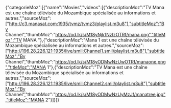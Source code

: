 {"categorieMoz":[{"name":"Movies","videos":[{"descriptionMoz":"TV Mana est une chaîne télévisée du Mozambique  spécialisée au informations et autres.","sourceMoz":["http://c3.manasat.com:1935/tvmz/tvmz3/playlist.m3u8"],"subtitleMoz":"By Channel","thumbMoz":"https://od.lk/s/M18yNjk1NzIzOTRf/mana.png","titleMoz":"TV MANA "},{"descriptionMoz":"Mana 1 est une chaîne télévisée du Mozambique  spécialisée au informations et autres.","sourceMoz":["http://196.28.226.121:1935/live/smil:Channel1.smil/playlist.m3u8"],"subtitleMoz":"By Channel","thumbMoz":"https://od.lk/s/M18yODMwNzUwOTRf/manaone.png","titleMoz":"MANA 1"},{"descriptionMoz":"TV Mana est une chaîne télévisée du Mozambique  spécialisée au informations et autres.","sourceMoz":["http://196.28.226.121:1935/live/smil:Channel2.smil/playlist.m3u8"],"subtitleMoz":"By Channel","thumbMoz":"https://od.lk/s/M18yODMwNzUyMzJf/manatree.jpg","titleMoz":"MANA 2"}]}]}
